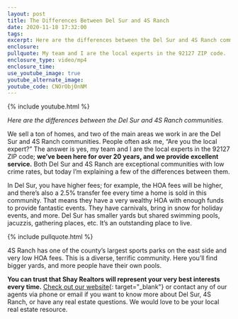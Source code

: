 ```yaml
---
layout: post
title: The Differences Between Del Sur and 4S Ranch
date: 2020-11-18 17:32:00
tags:
excerpt: Here are the differences between the Del Sur and 4S Ranch communities.
enclosure:
pullquote: My team and I are the local experts in the 92127 ZIP code.
enclosure_type: video/mp4
enclosure_time:
use_youtube_image: true
youtube_alternate_image:
youtube_code: CNOrObjOnNM
---
```


{% include youtube.html %}

*Here are the differences between the Del Sur and 4S Ranch communities.*

We sell a ton of homes, and two of the main areas we work in are the Del Sur and 4S Ranch communities. People often ask me, “Are you the local expert?” The answer is yes, my team and I are the local experts in the 92127 ZIP code; **we’ve been here for over 20 years, and we provide excellent service.** Both Del Sur and 4S Ranch are exceptional communities with low crime rates, but today I’m explaining a few of the differences between them.

In Del Sur, you have higher fees; for example, the HOA fees will be higher, and there’s also a 2.5% transfer fee every time a home is sold in this community. That means they have a very wealthy HOA with enough funds to provide fantastic events. They have carnivals, bring in snow for holiday events, and more. Del Sur has smaller yards but shared swimming pools, jacuzzis, gathering places, etc. It’s an outstanding place to live.

{% include pullquote.html %}

4S Ranch has one of the county’s largest sports parks on the east side and very low HOA fees. This is a diverse, terrific community. Here you’ll find bigger yards, and more people have their own pools.

**You can trust that Shay Realtors will represent your very best interests every time.** [Check out our website](http://shayrealtors.com/){: target="_blank"} or contact any of our agents via phone or email if you want to know more about Del Sur, 4S Ranch, or have any real estate questions. We would love to be your local real estate resource.